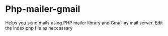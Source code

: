 # Php-mailer-gmail
Helps you send mails using PHP mailer library and Gmail as mail server. Edit the index.php file as neccassary
